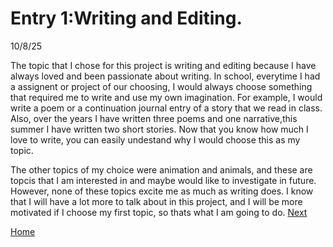 # Entry 1:Writing and Editing. 
10/8/25


The topic that I chose for this project is writing and editing because I have always loved and been passionate about writing. In school, everytime I had a assignent or project of our choosing, I would always choose something that required me to write and use my own imagination. For example, I would write a poem or a continuation journal entry of a story that we read in class. Also, over the years I have written three poems and one narrative,this summer I have written two short stories. Now that you know how much I love to write, you can  easily undestand why I would choose this as my topic.

The other topics of my choice were animation and animals, and these are topcis that I am interested in and maybe would like to investigate in future. However, none of these topics excite me as much as writing does. I know that I will have a lot more to talk about in this project, and I will be more motivated if I choose my first topic, so thats what I am going to do. 
[Next](entry02.md)

[Home](../README.md)
